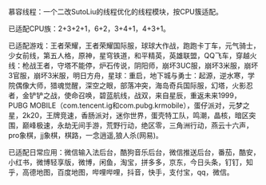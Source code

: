 慕容线程：一个二改SutoLiu的线程优化的线程模块，按CPU簇适配。

已适配CPU族：2+3+2+1，6+2，3+4+1，4+3+1。

已适配游戏：王者荣耀，王者荣耀国际服，球球大作战，跑跑卡丁车，元气骑士，少女前线，第五人格，原神，星穹铁道，和平精英，英雄联盟，QQ飞车，穿越火线：枪战王者，守塔不能停，炉石传说，阴阳师，崩坏3UC服，崩坏3米服，崩坏3官服，崩坏3米服，明日方舟，星球：重启，地下城与勇士：起源，逆水寒，学院偶像大师，猎魂觉醒，深空之眼，部落冲突，海岛奇兵国际服，幻塔，火影忍者，金铲铲之战，使命召唤，碧蓝航线，战双，来自星辰，重返未来1999，PUBG MOBILE（com.tencent.ig和com.pubg.krmobile），蛋仔派对，元梦之星，2k20，王牌竞速，香肠派对，迷你世界，蛋壳特工队，鸣潮，晶核，暗区突围，巅峰极速，永劫无间手游，荒野行动，绝区零，三角洲行动，燕云十六声，pro象棋，jj象棋，棋路，一念逍遥,狼人杀(网易)。

已适配日常应用：微信输入法后台，酷狗音乐后台，微信推送后台，番茄，酷安，小红书，微博轻享版，微博，闲鱼，淘宝，拼多多，京东，今日头条，钉钉，知乎，高德地图，百度地图，哔哩哔哩，抖音，快手，支付宝，qq，微信。
